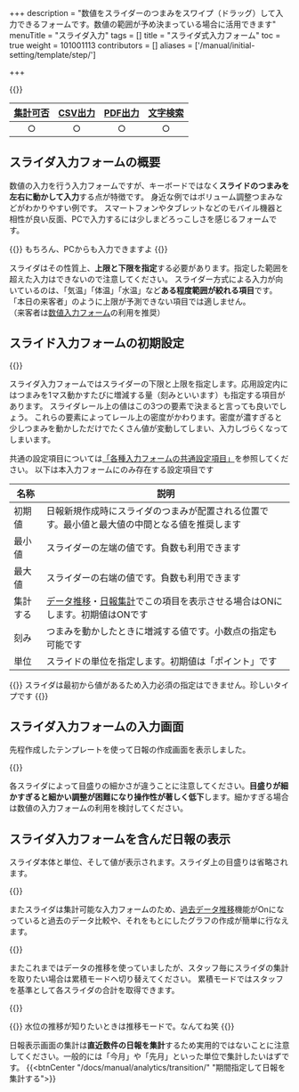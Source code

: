 +++
description = "数値をスライダーのつまみをスワイプ（ドラッグ）して入力できるフォームです。数値の範囲が予め決まっている場合に活用できます"
menuTitle = "スライダ入力"
tags = []
title = "スライダ式入力フォーム"
toc = true
weight = 101001113
contributors = []
aliases = ['/manual/initial-setting/template/step/']

+++

{{<icatch filename="slider-input" msg="つまみをスライドさせて 数値の入力ができます" title="スライダ入力フォーム" fontsize="30px" alice="ok" >}}

|[集計可否](/docs/manual/analytics/)|[CSV出力](/docs/manual/analytics/csv/)|[PDF出力](/docs/manual/read-report/pdf/)|[文字検索](/docs/manual/read-report/list/)|
|:---:|:---:|:---:|:---:|
|○|○|○|○|

## スライダ入力フォームの概要

数値の入力を行う入力フォームですが、キーボードではなく**スライドのつまみを左右に動かして入力**する点が特徴です。
身近な例ではボリューム調整つまみなどがわかりやすい例です。
スマートフォンやタブレットなどのモバイル機器と相性が良い反面、PCで入力するには少しまどろっこしさを感じるフォームです。

{{<alice pos="right" icon="pc">}}
もちろん、PCからも入力できますよ
{{</alice>}}

スライダはその性質上、**上限と下限を指定**する必要があります。指定した範囲を超えた入力はできないので注意してください。
スライダー方式による入力が向いているのは、「気温」「体温」「水温」など**ある程度範囲が絞れる項目**です。
「本日の来客者」のように上限が予測できない項目では適しません。  
（来客者は[数値入力フォーム](/docs/manual/initial-setting/template/math/)の利用を推奨）

## スライド入力フォームの初期設定

{{<appscreen filename="slider-template-edit" title="スライダ入力フォームのみで構成された日報テンプレート"  >}}

スライダ入力フォームではスライダーの下限と上限を指定します。応用設定内にはつまみを1マス動かすたびに増減する量（刻みといいます）も指定する項目があります。
スライダレール上の値はこの3つの要素で決まると言っても良いでしょう。
これらの要素によってレール上の密度がかわります。密度が濃すぎると少しつまみを動かしただけでたくさん値が変動してしまい、入力しづらくなってしまいます。

共通の設定項目については[「各種入力フォームの共通設定項目」](/docs/manual/initial-setting/template/make/#common_setting)を参照してください。
以下は本入力フォームにのみ存在する設定項目です

|名称|説明|
|---|---|
|初期値|日報新規作成時にスライダのつまみが配置される位置です。最小値と最大値の中間となる値を推奨します|
|最小値|スライダーの左端の値です。負数も利用できます|
|最大値|スライダーの右端の値です。負数も利用できます|
|集計する|[データ推移](/docs/manual/analytics/list/)・[日報集計](/docs/manual/analytics/transition/)でこの項目を表示させる場合はONにします。初期値はONです|
|刻み|つまみを動かしたときに増減する値です。小数点の指定も可能です|
|単位|スライドの単位を指定します。初期値は「ポイント」です|

{{<alice pos="right" icon="here">}}
スライダは最初から値があるため入力必須の指定はできません。珍しいタイプです
{{</alice>}}

## スライダ入力フォームの入力画面

先程作成したテンプレートを使って日報の作成画面を表示しました。

{{<appscreen filename="input" title="スライダーを使った日報入力画面"  >}}

各スライダによって目盛りの細かさが違うことに注意してください。**目盛りが細かすぎると細かい調整が困難になり操作性が著しく低下**します。細かすぎる場合は数値の入力フォームの利用を検討してください。

## スライダ入力フォームを含んだ日報の表示

スライダ本体と単位、そして値が表示されます。スライダ上の目盛りは省略されます。

{{<appscreen filename="post" title="スライダ入力フォームを含んだ日報を受け取ったときの画面イメージ"  >}}

またスライダは集計可能な入力フォームのため、[過去データ推移](/docs/manual/analytics/list/)機能がOnになっていると過去のデータ比較や、それをもとにしたグラフの作成が簡単に行なえます。

{{<appscreen filename="charts" title="スライダのデータを用いて折れ線グラフを生成"  >}}

またこれまではデータの推移を使っていましたが、スタッフ毎にスライダの集計を取りたい場合は累積モードへ切り替えてください。
累積モードではスタッフを基準として各スライダの合計を取得できます。

{{<appscreen filename="total" title="スライダのデータをスタッフ毎に集計する"  >}}

{{<alice pos="right" icon="default">}}
水位の推移が知りたいときは推移モードで。なんてね笑
{{</alice>}}

日報表示画面の集計は**直近数件の日報を集計**するため実用的ではないことに注意してください。一般的には「今月」や「先月」といった単位で集計したいはずです。
{{<btnCenter "/docs/manual/analytics/transition/" "期間指定して日報を集計する">}}
